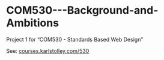 COM530---Background-and-Ambitions
=================================

Project 1 for “COM530 - Standards Based Web Design”

See: [courses.karlstolley.com/530](http://courses.karlstolley.com/530/)

